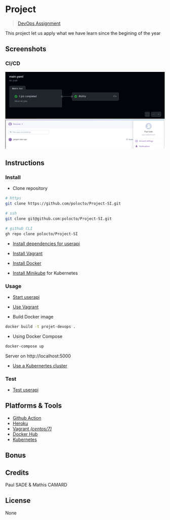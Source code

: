 # Project
>[DevOps Assignment](https://github.com/adaltas/ece-devops-2021-fall/blob/master/PROJECT.md)

This project let us apply what we have learn since the begining of the year

## Screenshots
### CI/CD
![Github Action](./img/githubAction.png)
![Heroku Integration](./img/heroku.png)


## Instructions
### Install
- Clone repository
```sh
# https
git clone https://github.com/polocto/Project-SI.git
```
```sh
# ssh
git clone git@github.com:polocto/Project-SI.git
```
```sh
# github CLI
gh repo clone polocto/Project-SI
```
- [Install dependencies for userapi](./userapi/README.md#installation)

- [Install Vagrant](iac/README.md#prerequisite)

- [Install Docker](https://www.docker.com/get-started)

- [Install Minikube](https://minikube.sigs.k8s.io/docs/start/) for Kubernetes


### Usage
- [Start userapi](./userapi/README.md#usage)

- [Use Vagrant](iac/README.md#usage)

- Build Docker image

```sh
docker build -t projet-devops .
```

- Using Docker Compose

```sh
docker-compose up
```
Server on http://localhost:5000

- [Use a Kubernertes cluster](./k8s/README.md#usage)


### Test
- [Test userapi](./userapi/README.md#testing)

## Platforms & Tools
- [Github Action](https://github.com/polocto/Project-SI/actions)
- [Heroku](https://dashboard.heroku.com/apps)
- [Vagrant *(centos/7)*](https://www.vagrantup.com/)
- [Docker Hub](https://hub.docker.com)
- [Kubernetes](https://kubernetes.io/)

## Bonus

## Credits
Paul SADE & Mathis CAMARD

## License
None
